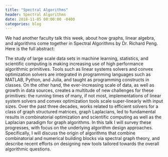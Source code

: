 ```yaml
---
title: "Spectral Algorithms"
header: Spectral Algorithms
date: 2018-11-05 00:00:00 -0400
categories: blog
---
```


We had another faculty talk this week, about how graphs, linear algebra, and algorithms come together in Spectral Algorithms by Dr. Richard Peng. Here is the full abstract:

The study of large scale data sets in machine learning, statistics, and scientific computing is making increasing use of high performance algorithmic primitives. Tools such as linear systems solvers and convex optimization solvers are integrated in programming languages such as MATLAB, Python, and Julia, and taught as programming constructs in classes. On the other hand, the ever-increasing scale of data, as well as growth in data sources, creates a multitude of new challenges for these primitives: the running times of many, if not most, implementations of linear system solvers and convex optimization tools scale super-linearly with input sizes.
Over the past three decades, works related to efficient solvers for a class of graph structured matrices, graph Laplacians, led to fundamental results in combinatorial optimization and scientific computing as well as the Laplacian paradigm for graph algorithms. In this talk I will survey these progresses, with focus on the underlying algorithm design approaches. Specifically, I will discuss the origin of algorithms that combine combinatorial and numerical building blocks via spectral graph theory, and describe recent efforts on designing new tools tailored towards the overall algorithmic questions.
